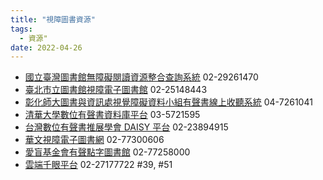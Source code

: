 ```yaml
---
title: "視障圖書資源"
tags:
  - 資源"
date: 2022-04-26
---
```

* [國立臺灣圖書館無障礙閱讀資源整合查詢系統](http://viis.ntl.edu.tw) 02-29261470
* [臺北市立圖書館視障電子圖書館](http://blind.tpml.edu.tw) 02-25148443
* [彰化師大圖書與資訊處視覺障礙資料小組有聲書線上收聽系統](http://visual.ncue.edu.tw) 04-7261041
* [清華大學數位有聲書資料庫平台](http://bsl.cs.nthu.edu.tw) 03-5721595
* [台灣數位有聲書推展學會 DAISY 平台](http://www.tdtb.org/login.aspx) 02-23894915
* [華文視障電子圖書網](http://elib.batol.net) 02-77300606
* [愛盲基金會有聲點字圖書館](http://lib.blindness.org.tw) 02-77258000
* [雲端千眼平台](https://www.edocumentservice.org/ebookSystem/) 02-27177722 #39, #51

